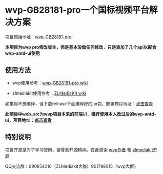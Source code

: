 # wvp-GB28181-pro一个国标视频平台解决方案

项目原始地址：[wvp-GB28181-pro](https://github.com/648540858/wvp-GB28181-pro)

**本项目为wvp pro修改版本，但是基本没做任何修改，只是添加了几个api以配合wvp-antd-ui使用**

## 使用方法

+ wvp使用参考：[wvp-GB28181-pro wiki](https://github.com/648540858/wvp-GB28181-pro/wiki)   

+ zlmediakit使用参考：[ZLMediaKit wiki](https://github.com/ZLMediaKit/ZLMediaKit/wiki)

如果你不想编译，请下载release下面编译好的jar包，部署教程地址：[点击查看](https://decoderx.cc/2022/07/01/docker%E5%AE%89%E8%A3%85%E8%A7%86%E9%A2%91%E5%B9%B3%E5%8F%B0wvp-pro%E6%95%99%E7%A8%8B/)

**此项目中web_src为wvp项目本来的前端UI，推荐使用本人改过后的wvp-antd-ui，项目地址：[点击查看](https://decoderx.cc)**

## 特别说明

项目开源是为了学习使用，请尊重开源精神。在此感谢 [wvp作者](https://github.com/648540858) 和 [zlmediakit开源](https://github.com/ZLMediaKit)

QQ交流群：690854210（ZLMediakit大群）901799015（wvp大群）